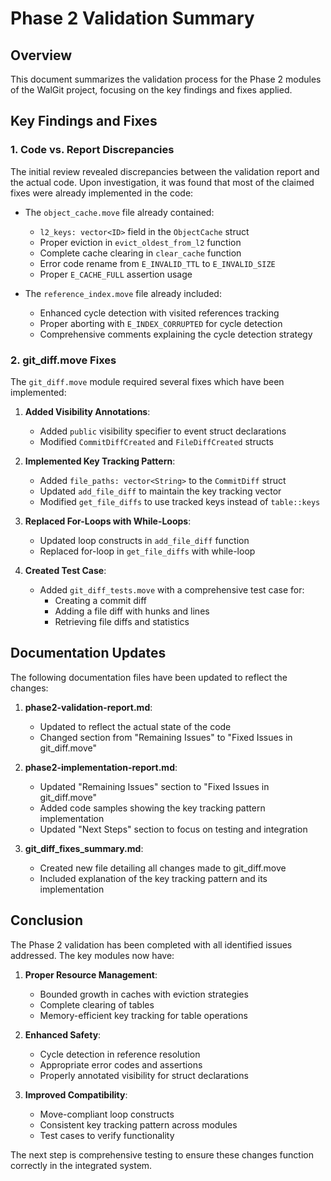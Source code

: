 # Phase 2 Validation Summary

## Overview

This document summarizes the validation process for the Phase 2 modules of the WalGit project, focusing on the key findings and fixes applied.

## Key Findings and Fixes

### 1. Code vs. Report Discrepancies

The initial review revealed discrepancies between the validation report and the actual code. Upon investigation, it was found that most of the claimed fixes were already implemented in the code:

- The `object_cache.move` file already contained:
  - `l2_keys: vector<ID>` field in the `ObjectCache` struct
  - Proper eviction in `evict_oldest_from_l2` function
  - Complete cache clearing in `clear_cache` function
  - Error code rename from `E_INVALID_TTL` to `E_INVALID_SIZE`
  - Proper `E_CACHE_FULL` assertion usage

- The `reference_index.move` file already included:
  - Enhanced cycle detection with visited references tracking
  - Proper aborting with `E_INDEX_CORRUPTED` for cycle detection
  - Comprehensive comments explaining the cycle detection strategy

### 2. git_diff.move Fixes

The `git_diff.move` module required several fixes which have been implemented:

1. **Added Visibility Annotations**:
   - Added `public` visibility specifier to event struct declarations
   - Modified `CommitDiffCreated` and `FileDiffCreated` structs

2. **Implemented Key Tracking Pattern**:
   - Added `file_paths: vector<String>` to the `CommitDiff` struct
   - Updated `add_file_diff` to maintain the key tracking vector
   - Modified `get_file_diffs` to use tracked keys instead of `table::keys`

3. **Replaced For-Loops with While-Loops**:
   - Updated loop constructs in `add_file_diff` function
   - Replaced for-loop in `get_file_diffs` with while-loop

4. **Created Test Case**:
   - Added `git_diff_tests.move` with a comprehensive test case for:
     - Creating a commit diff
     - Adding a file diff with hunks and lines
     - Retrieving file diffs and statistics

## Documentation Updates

The following documentation files have been updated to reflect the changes:

1. **phase2-validation-report.md**:
   - Updated to reflect the actual state of the code
   - Changed section from "Remaining Issues" to "Fixed Issues in git_diff.move"

2. **phase2-implementation-report.md**:
   - Updated "Remaining Issues" section to "Fixed Issues in git_diff.move"
   - Added code samples showing the key tracking pattern implementation
   - Updated "Next Steps" section to focus on testing and integration

3. **git_diff_fixes_summary.md**:
   - Created new file detailing all changes made to git_diff.move
   - Included explanation of the key tracking pattern and its implementation

## Conclusion

The Phase 2 validation has been completed with all identified issues addressed. The key modules now have:

1. **Proper Resource Management**:
   - Bounded growth in caches with eviction strategies
   - Complete clearing of tables
   - Memory-efficient key tracking for table operations

2. **Enhanced Safety**:
   - Cycle detection in reference resolution
   - Appropriate error codes and assertions
   - Properly annotated visibility for struct declarations

3. **Improved Compatibility**:
   - Move-compliant loop constructs
   - Consistent key tracking pattern across modules
   - Test cases to verify functionality

The next step is comprehensive testing to ensure these changes function correctly in the integrated system.